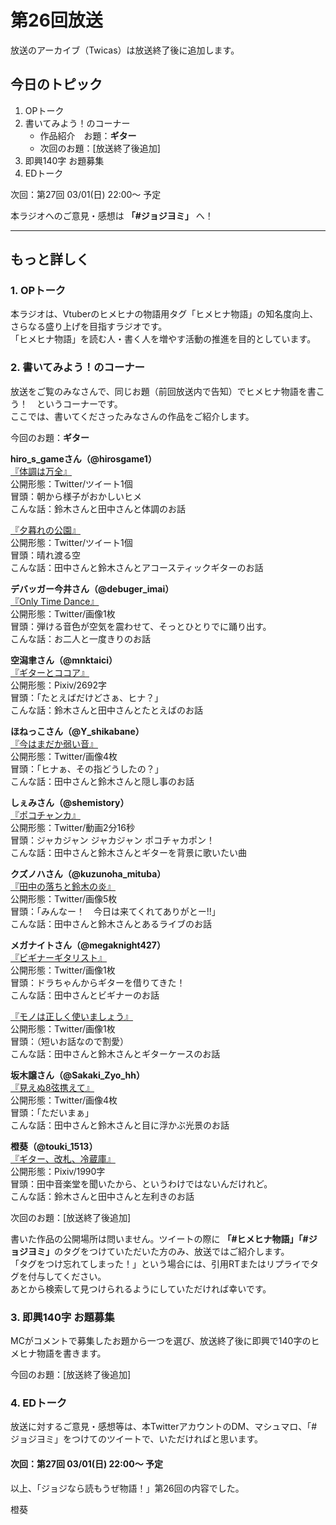 # 第26回放送

放送のアーカイブ（Twicas）は放送終了後に追加します。  

## 今日のトピック
1. OPトーク
1. 書いてみよう！のコーナー
    - 作品紹介　お題：<b>ギター</b>
    - 次回のお題：<b></b>[放送終了後追加]
1. 即興140字 お題募集
1. EDトーク

次回：第27回 03/01(日) 22:00～ 予定  

本ラジオへのご意見・感想は **「#ジョジヨミ」** へ！

---

## もっと詳しく
### 1. OPトーク

本ラジオは、Vtuberのヒメヒナの物語用タグ「ヒメヒナ物語」の知名度向上、さらなる盛り上げを目指すラジオです。  
「ヒメヒナ物語」を読む人・書く人を増やす活動の推進を目的としています。  

### 2. 書いてみよう！のコーナー
放送をご覧のみなさんで、同じお題（前回放送内で告知）でヒメヒナ物語を書こう！　というコーナーです。  
ここでは、書いてくださったみなさんの作品をご紹介します。

今回のお題：<b>ギター</b>

**hiro_s_gameさん（@hirosgame1）**  
[『体調は万全』](https://twitter.com/hirosgame1/status/1229338396775989249?s=20)  
公開形態：Twitter/ツイート1個  
冒頭：朝から様子がおかしいヒメ  
こんな話：鈴木さんと田中さんと体調のお話  

[『夕暮れの公園』](https://twitter.com/hirosgame1/status/1231272323723907072?s=20)  
公開形態：Twitter/ツイート1個  
冒頭：晴れ渡る空  
こんな話：田中さんと鈴木さんとアコースティックギターのお話  

**デバッガー今井さん（@debuger_imai）**  
[『Only Time Dance』](https://twitter.com/debuger_imai/status/1229948005760954368?s=20)  
公開形態：Twitter/画像1枚  
冒頭：弾ける音色が空気を震わせて、そっとひとりでに踊り出す。  
こんな話：お二人と一度きりのお話  

**空潟聿さん（@mnktaici）**  
[『ギターとココア』](https://twitter.com/mnktaici/status/1230108333996048385?s=20)  
公開形態：Pixiv/2692字  
冒頭：「たとえばだけどさぁ、ヒナ？」  
こんな話：鈴木さんと田中さんとたとえばのお話  

**ほねっこさん（@Y_shikabane）**  
[『今はまだか弱い音』](https://twitter.com/Y_shikabane/status/1230142498393055234?s=20)  
公開形態：Twitter/画像4枚  
冒頭：「ヒナぁ、その指どうしたの？」  
こんな話：田中さんと鈴木さんと隠し事のお話  

**しぇみさん（@shemistory）**  
[『ポコチャンカ』](https://twitter.com/shemistory/status/1231144901347119105?s=20)  
公開形態：Twitter/動画2分16秒  
冒頭：ジャカジャン ジャカジャン ポコチャカポン！  
こんな話：田中さんと鈴木さんとギターを背景に歌いたい曲  

**クズノハさん（@kuzunoha_mituba）**  
[『田中の落ちと鈴木の炎』](https://twitter.com/kuzunoha_mituba/status/1231390197813669888?s=20)  
公開形態：Twitter/画像5枚  
冒頭：「みんなー！　今日は来てくれてありがとー!!」  
こんな話：田中さんと鈴木さんとあるライブのお話  

**メガナイトさん（@megaknight427）**  
[『ビギナーギタリスト』](https://twitter.com/megaknight427/status/1231392144042033152?s=20)  
公開形態：Twitter/画像1枚  
冒頭：ドラちゃんからギターを借りてきた！  
こんな話：田中さんとビギナーのお話

[『モノは正しく使いましょう』](https://twitter.com/megaknight427/status/1231511015738630145?s=20)  
公開形態：Twitter/画像1枚  
冒頭：（短いお話なので割愛）  
こんな話：田中さんと鈴木さんとギターケースのお話

**坂木譲さん（@Sakaki_Zyo_hh）**  
[『見えぬ8弦携えて』](https://twitter.com/Sakaki_Zyo_hh/status/1231450410453389312?s=20)  
公開形態：Twitter/画像4枚  
冒頭：「ただいまぁ」  
こんな話：田中さんと鈴木さんと目に浮かぶ光景のお話  

**橙葵（@touki_1513）**  
[『ギター、改札、冷蔵庫』](https://twitter.com/touki_1513/status/1231454273050824704?s=20)  
公開形態：Pixiv/1990字  
冒頭：田中音楽堂を聞いたから、というわけではないんだけれど。  
こんな話：鈴木さんと田中さんと左利きのお話  


次回のお題：<b></b>[放送終了後追加]

書いた作品の公開場所は問いません。ツイートの際に <b>「#ヒメヒナ物語」「#ジョジヨミ」</b>のタグをつけていただいた方のみ、放送ではご紹介します。  
「タグをつけ忘れてしまった！」という場合には、引用RTまたはリプライでタグを付与してください。  
あとから検索して見つけられるようにしていただければ幸いです。  

### 3. 即興140字 お題募集
MCがコメントで募集したお題から一つを選び、放送終了後に即興で140字のヒメヒナ物語を書きます。

今回のお題：[放送終了後追加]

### 4. EDトーク

放送に対するご意見・感想等は、本TwitterアカウントのDM、マシュマロ、「#ジョジヨミ」をつけてのツイートで、いただければと思います。

#### 次回：第27回 03/01(日) 22:00～ 予定  

以上、「ジョジなら読もうぜ物語！」第26回の内容でした。

橙葵
